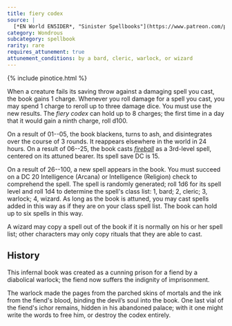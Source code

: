 ```yaml
---
title: fiery codex
source: |
  [*EN World EN5IDER*, "Sinister Spellbooks"](https://www.patreon.com/posts/4347214)
category: Wondrous
subcategory: spellbook
rarity: rare
requires_attunement: true
attunement_conditions: by a bard, cleric, warlock, or wizard
---
```


{% include pinotice.html %}

When a creature fails its saving throw against a damaging spell you cast, the book gains 1 charge. Whenever you roll damage for a spell you cast, you may spend 1 charge to reroll up to three damage dice. You must use the new results. The *fiery codex* can hold up to 8 charges; the first time in a day that it would gain a ninth charge, roll d100.

On a result of 01--05, the book blackens, turns to ash, and disintegrates over the course of 3 rounds. It reappears elsewhere in the world in 24 hours. On a result of 06--25, the book casts  [*fireball*](/spells/fireball/) as a 3rd-level spell, centered on its attuned bearer. Its spell save DC is 15.

On a result of 26--100, a new spell appears in the book. You must succeed on a DC 20 Intelligence (Arcana) or Intelligence (Religion) check to comprehend the spell. The spell is randomly generated; roll 1d6 for its spell level and roll 1d4 to determine the spell's class list: 1, bard; 2, cleric; 3, warlock; 4, wizard. As long as the book is attuned, you may cast spells added in this way as if they are on your class spell list. The book can hold up to six spells in this way.

A wizard may copy a spell out of the book if it is normally on his or her spell list; other characters may only copy rituals that they are able to cast.

## History

This infernal book was created as a cunning prison for a fiend by a diabolical warlock; the fiend now suffers the indignity of imprisonment.

The warlock made the pages from the parched skins of mortals and the ink from the fiend's blood, binding the devil’s soul into the book. One last vial of the fiend's ichor remains, hidden in his abandoned palace; with it one might write the words to free him, or destroy the codex entirely.
